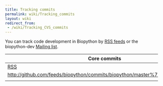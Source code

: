 ```yaml
---
title: Tracking commits
permalink: wiki/Tracking_commits
layout: wiki
redirect_from:
 - /wiki/Tracking_CVS_commits
---
```


You can track code development in Biopython by [RSS
feeds](https://en.wikipedia.org/wiki/RSS) or the biopython-dev
[Mailing list](Mailing_lists "wikilink").

| Core commits                                                                            |
|-----------------------------------------------------------------------------------------|
| [RSS](http://github.com/feeds/biopython/commits/biopython/master)                       |
| <rss><http://github.com/feeds/biopython/commits/biopython/master%7Cdate%7Cmax=20></rss> |
||


